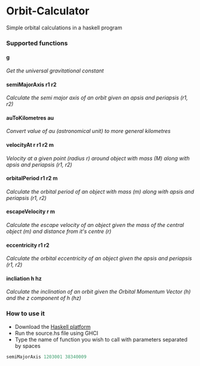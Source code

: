 # Orbit-Calculator
Simple orbital calculations in a haskell program

### Supported functions

#### g
*Get the universal gravitational constant*

#### semiMajorAxis r1 r2
*Calculate the semi major axis of an orbit given an apsis and periapsis (r1, r2)*

#### auToKilometres au
*Convert value of au (astronomical unit) to more general kilometres*

#### velocityAt r r1 r2 m
*Velocity at a given point (radius r) around object with mass (M) along with apsis and periapsis (r1, r2)*

#### orbitalPeriod r1 r2 m
*Calculate the orbital period of an object with mass (m) along with apsis and periapsis (r1, r2)*

#### escapeVelocity r m
*Calculate the escape velocity of an object given the mass of the central object (m) and distance from it's centre (r)*

#### eccentricity r1 r2
*Calculate the orbital eccentricity of an object given the apsis and periapsis (r1, r2)*

#### incliation h hz
*Calculate the inclination of an orbit given the Orbital Momentum Vector (h) and the z component of h (hz)*

### How to use it
- Download the [Haskell platform](https://www.haskell.org/platform/)
- Run the source.hs file using GHCI
- Type the name of function you wish to call with parameters separated by spaces

```haskell
semiMajorAxis 1203001 38340009
```
